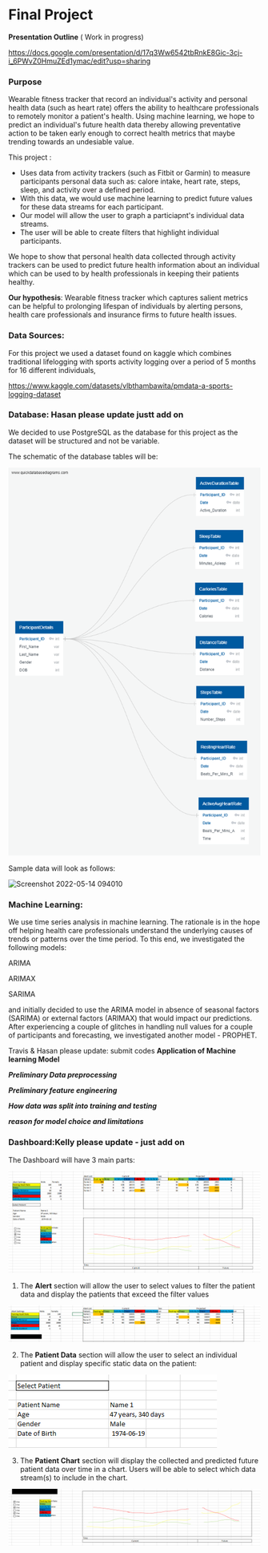 # **Final Project**

**Presentation Outline** ( Work in progress)

https://docs.google.com/presentation/d/17q3Ww6542tbRnkE8Gic-3cj-i_6PWvZ0HmuZEd1ymac/edit?usp=sharing



### **Purpose**

Wearable fitness tracker that record an individual's activity and personal health data (such as heart rate) offers the ability to healthcare professionals to remotely monitor a patient's health. Using machine learning, we hope to predict an individual's future health data thereby allowing preventative action to be taken early enough to correct health metrics that maybe trending towards an undesiable value.

This project :

- Uses data from activity trackers (such as Fitbit or Garmin) to measure participants personal data such as: calore intake, heart rate, steps, sleep, and activity over a defined period.
- With this data, we would use machine learning to predict future values for these data streams for each participant.
- Our model will allow the user to graph a particiapnt's individual data streams.
- The user will be able to create filters that highlight individual participants.


We hope to show that personal health data collected through activity trackers can be used to predict future health information about an individual which can be used to by health professionals in keeping their patients healthy.

**Our hypothesis**:
Wearable fitness tracker which captures salient metrics can be helpful to prolonging lifespan of individuals by alerting persons, health care professionals and insurance firms to future health issues.

### **Data Sources**:

For this project we used a dataset found on kaggle which combines traditional lifelogging with sports activity logging over a period of 5 months for 16 different individuals,

https://www.kaggle.com/datasets/vlbthambawita/pmdata-a-sports-logging-dataset

### **Database**: Hasan please update justt add on

We decided to use PostgreSQL as the database for this project as the dataset will be structured and not be variable.

The schematic of the database tables will be:

![Image of Database_Structure](/Images/ERD_Diagram.png)

Sample data will look as follows:

![Screenshot 2022-05-14 094010](https://user-images.githubusercontent.com/96033163/168430057-99c1394a-c545-4461-a88c-46c78cf14a8f.png)


### **Machine Learning**:

We use time series analysis in machine learning. The rationale is in the hope off helping health care professionals understand the underlying causes of trends or patterns over the time period. To this end, we investigated the following models:

ARIMA

ARIMAX

SARIMA

and initially decided to use the ARIMA model in absence of seasonal factors (SARIMA) or external factors (ARIMAX) that would impact our predictions. After experiencing a couple of glitches in handling null values for a couple of participants and forecasting, we investigated another model - PROPHET.

Travis & Hasan please update: submit codes
**Application of Machine learning Model**

***Preliminary Data preprocessing***

***Preliminary feature engineering***

***How data was split into training and testing***

***reason for model choice and limitations***


### **Dashboard**:Kelly please update - just add on

The Dashboard will have 3 main parts:

![Image of Dashboard_Mockup](/Images/Dashboard_Mockup.png)

1) The **Alert** section will allow the user to select values to filter the patient data and display the patients that exceed the filter values

![Image of Dashboard_Alert](/Images/Dashboard_Alert.png)

2) The **Patient Data** section will allow the user to select an individual patient and display specific static data on the patient:

![Image of Dashboard_Patient_Data](/Images/Dashboard_Patient_Data.png)

3) The **Patient Chart** section will display the collected and predicted future patient data over time in a chart. Users will be able to select which data stream(s) to include in the chart.

![Image of Dashboard_Patient_Chart](/Images/Dashboard_Patient_Chart.png)


